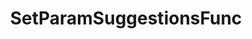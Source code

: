 ---
title: SetParamSuggestionsFunc
position: 1.4
type: ""
description: Takes a function that will be called when suggestions are needed for a parameter

parameters:
  - name: IDCCmdsEnum <em>cmd</em>
    content: The name of the command that contains the wanted parameter
  - name: string <em>paramName</em>
    content: The name of the parameter
  - name: Func&lt;string[]&gt; <em>func</em>
    content: The function to be called when the IDC needs suggestions

content_markdown: |-
    Similar to **UpdateParamSuggestions**, but instead of providing suggestions once it provides a function to the IDC that 
    when called returns the array of suggestions.

    This is useful when you want to provide dynamic suggestions that change depending on the conditions of your game.

    The passed function is only called when the user is being shown the suggestions of the parameter targeted by this method.
    {: .info}

right_code_blocks:
  - title: Example
    language: csharp
    code_block: |-
      string[] GetLogLineSpacingSugg()
      {
        //Return a random linespacing between 1-2 as a suggestion
        string lineSpacing = Random.Range(1f, 2f).ToString();
        return new string[] { lineSpacing };
      }

      void Start()
      {
        IDCUtils.IDC.SetParamSuggestionsFunc(
          IDCCmdsEnum.SetLogAreaLineSpacing, 
          "lineSpacing", GetLogLineSpacingSugg);
      }
---
